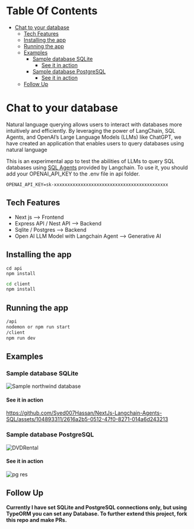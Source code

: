 # Table Of Contents

- [Chat to your database](#chat-to-your-database)
  - [Tech Features](#tech-features)
  - [Installing the app](#installing-the-app)
  - [Running the app](#running-the-app)
  - [Examples](#examples)
    * [Sample database SQLite](#sample-database-sqlite)
      * [See it in action](#see-it-in-action)
    * [Sample database PostgreSQL](#sample-database-postgresql)
      * [See it in action](#see-it-in-action-1)
  - [Follow Up](#follow-up)

# Chat to your database

Natural language querying allows users to interact with databases more intuitively and efficiently. By leveraging the power of LangChain, SQL Agents, and OpenAI’s Large Language Models (LLMs) like ChatGPT, we have created an application that enables users to query databases using natural language

This is an experimental app to test the abilities of LLMs to query SQL databases using [SQL Agents](https://github.com/Syed007Hassan/Langchain) provided by Langchain.
To use it, you should add your OPENAI_API_KEY to the .env file in api folder.

```
OPENAI_API_KEY=sk-xxxxxxxxxxxxxxxxxxxxxxxxxxxxxxxxxxxxxxxxxxx
```

## Tech Features
  * Next js --> Frontend
  * Express API / Nest API --> Backend
  * Sqlite / Postgres --> Backend
  * Open AI LLM Model with Langchain Agent  --> Generative AI

## Installing the app

```bash!
cd api
npm install
```

```bash
cd client
npm install
```

## Running the app

```bash
/api
nodemon or npm run start
/client
npm run dev
```
## Examples 

### Sample database SQLite
![Sample northwind database](https://user-images.githubusercontent.com/1945179/233065892-25edda54-01a2-467d-8a72-b96a30c71a5a.png)

#### See it in action

https://github.com/Syed007Hassan/NextJs-Langchain-Agents-SQL/assets/104893311/2616a2b5-0512-47f0-8271-014a6d243213

### Sample database PostgreSQL
![DVDRental](https://github.com/Syed007Hassan/NextJs-Langchain-Agents-SQL/assets/104893311/ec2eda87-8f98-42da-9b2e-db2ed1998d29)

#### See it in action

![pg res](https://github.com/Syed007Hassan/NextJs-Langchain-Agents-SQL/assets/104893311/4c8c94a2-5025-425b-ba5c-19b6036af534)

## Follow Up
**Currently I have set SQLite and PostgreSQL connections only, but using TypeORM you can set any Database. To further extend this project, fork this repo and make PRs.**



